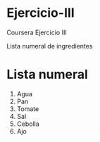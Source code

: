 # Ejercicio-III
Coursera Ejercicio III
<html>
   </head>
 
  <body>
   <tittle>Lista numeral de ingredientes</tittle>
  <h1>Lista numeral</h1>
  <ol> 
  <li> Agua</li>
  <li>Pan</li>
  <li>Tomate</li>
  <li>Sal</li>
  <li>Cebolla</li>
  <li>Ajo</li>
  
  </ol>
 
 
  </body>
</html>

